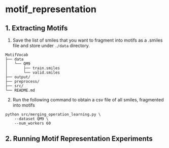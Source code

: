 # motif_representation

## 1. Extracting Motifs

1) Save the list of smiles that you want to fragment into motifs as a .smiles file and store under `./data` directory.

```
MotifVocab
├── data
│   └── QM9
│       ├── train.smiles
│       └── valid.smiles
├── output/
├── preprocess/
├── src/
└── README.md
```

2) Run the following command to obtain a csv file of all smiles, fragmented into motifs

```
python src/merging_operation_learning.py \
    --dataset QM9 \
    --num_workers 60
```

## 2. Running Motif Representation Experiments
